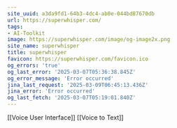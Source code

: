 ```yaml
---
site_uuid: a3da9fd1-64b3-4dc4-ab0e-044bd87670db
url: https://superwhisper.com/
tags:
- AI-Toolkit
image: https://superwhisper.com/image/og-image2x.png
site_name: superwhisper
title: superwhisper
favicon: https://superwhisper.com/favicon.ico
og_errors: 'true'
og_last_error: '2025-03-07T05:36:38.845Z'
og_error_message: 'Error occurred'
jina_last_request: '2025-03-09T06:45:13.436Z'
jina_error: 'Error occurred'
og_last_fetch: '2025-03-07T05:19:01.840Z'
---
```


[[Voice User Interface]]
[[Voice to Text]]

